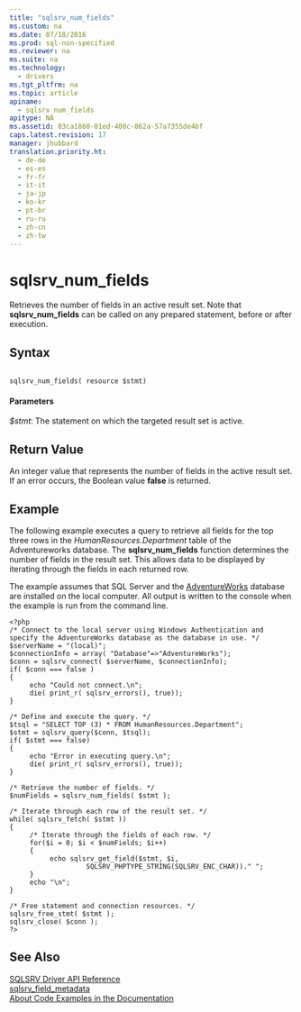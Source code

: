 ```yaml
---
title: "sqlsrv_num_fields"
ms.custom: na
ms.date: 07/18/2016
ms.prod: sql-non-specified
ms.reviewer: na
ms.suite: na
ms.technology: 
  - drivers
ms.tgt_pltfrm: na
ms.topic: article
apiname: 
  - sqlsrv_num_fields
apitype: NA
ms.assetid: 03ca1860-01ed-408c-862a-57a7355de4bf
caps.latest.revision: 17
manager: jhubbard
translation.priority.ht: 
  - de-de
  - es-es
  - fr-fr
  - it-it
  - ja-jp
  - ko-kr
  - pt-br
  - ru-ru
  - zh-cn
  - zh-tw
---
```

# sqlsrv_num_fields
Retrieves the number of fields in an active result set. Note that **sqlsrv_num_fields** can be called on any prepared statement, before or after execution.  
  
## Syntax  
  
```  
  
sqlsrv_num_fields( resource $stmt)  
```  
  
#### Parameters  
*$stmt*: The statement on which the targeted result set is active.  
  
## Return Value  
An integer value that represents the number of fields in the active result set. If an error occurs, the Boolean value **false** is returned.  
  
## Example  
The following example executes a query to retrieve all fields for the top three rows in the *HumanResources.Department* table of the Adventureworks database. The **sqlsrv_num_fields** function determines the number of fields in the result set. This allows data to be displayed by iterating through the fields in each returned row.  
  
The example assumes that SQL Server and the [AdventureWorks](http://go.microsoft.com/fwlink/?LinkID=67739) database are installed on the local computer. All output is written to the console when the example is run from the command line.  
  
```  
<?php  
/* Connect to the local server using Windows Authentication and   
specify the AdventureWorks database as the database in use. */  
$serverName = "(local)";  
$connectionInfo = array( "Database"=>"AdventureWorks");  
$conn = sqlsrv_connect( $serverName, $connectionInfo);  
if( $conn === false )  
{  
     echo "Could not connect.\n";  
     die( print_r( sqlsrv_errors(), true));  
}  
  
/* Define and execute the query. */  
$tsql = "SELECT TOP (3) * FROM HumanResources.Department";  
$stmt = sqlsrv_query($conn, $tsql);  
if( $stmt === false)  
{  
     echo "Error in executing query.\n";  
     die( print_r( sqlsrv_errors(), true));  
}  
  
/* Retrieve the number of fields. */  
$numFields = sqlsrv_num_fields( $stmt );  
  
/* Iterate through each row of the result set. */  
while( sqlsrv_fetch( $stmt ))  
{  
     /* Iterate through the fields of each row. */  
     for($i = 0; $i < $numFields; $i++)  
     {  
          echo sqlsrv_get_field($stmt, $i,   
                   SQLSRV_PHPTYPE_STRING(SQLSRV_ENC_CHAR))." ";  
     }  
     echo "\n";  
}  
  
/* Free statement and connection resources. */  
sqlsrv_free_stmt( $stmt );  
sqlsrv_close( $conn );  
?>  
```  
  
## See Also  
[SQLSRV Driver API Reference](../content/SQLSRV-Driver-API-Reference.md)  
[sqlsrv_field_metadata](../content/sqlsrv_field_metadata.md)  
[About Code Examples in the Documentation](../content/About-Code-Examples-in-the-Documentation.md)  
  
